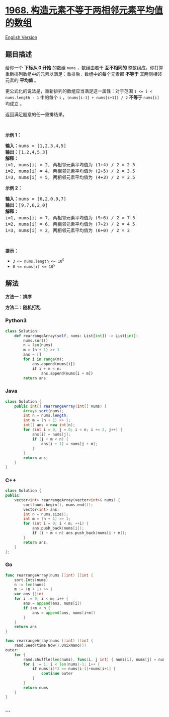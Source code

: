 # [1968. 构造元素不等于两相邻元素平均值的数组](https://leetcode.cn/problems/array-with-elements-not-equal-to-average-of-neighbors)

[English Version](/solution/1900-1999/1968.Array%20With%20Elements%20Not%20Equal%20to%20Average%20of%20Neighbors/README_EN.md)

## 题目描述

<!-- 这里写题目描述 -->

<p>给你一个 <strong>下标从 0 开始</strong> 的数组 <code>nums</code> ，数组由若干 <strong>互不相同的</strong> 整数组成。你打算重新排列数组中的元素以满足：重排后，数组中的每个元素都 <strong>不等于</strong> 其两侧相邻元素的 <strong>平均值</strong> 。</p>

<p>更公式化的说法是，重新排列的数组应当满足这一属性：对于范围&nbsp;<code>1 &lt;= i &lt; nums.length - 1</code> 中的每个 <code>i</code> ，<code>(nums[i-1] + nums[i+1]) / 2</code> <strong>不等于</strong> <code>nums[i]</code> 均成立 。</p>

<p>返回满足题意的任一重排结果。</p>

<p>&nbsp;</p>

<p><strong>示例 1：</strong></p>

<pre><strong>输入：</strong>nums = [1,2,3,4,5]
<strong>输出：</strong>[1,2,4,5,3]
<strong>解释：</strong>
i=1, nums[i] = 2, 两相邻元素平均值为 (1+4) / 2 = 2.5
i=2, nums[i] = 4, 两相邻元素平均值为 (2+5) / 2 = 3.5
i=3, nums[i] = 5, 两相邻元素平均值为 (4+3) / 2 = 3.5
</pre>

<p><strong>示例 2：</strong></p>

<pre><strong>输入：</strong>nums = [6,2,0,9,7]
<strong>输出：</strong>[9,7,6,2,0]
<strong>解释：</strong>
i=1, nums[i] = 7, 两相邻元素平均值为 (9+6) / 2 = 7.5
i=2, nums[i] = 6, 两相邻元素平均值为 (7+2) / 2 = 4.5
i=3, nums[i] = 2, 两相邻元素平均值为 (6+0) / 2 = 3
</pre>

<p>&nbsp;</p>

<p><strong>提示：</strong></p>

<ul>
	<li><code>3 &lt;= nums.length &lt;= 10<sup>5</sup></code></li>
	<li><code>0 &lt;= nums[i] &lt;= 10<sup>5</sup></code></li>
</ul>

## 解法

<!-- 这里可写通用的实现逻辑 -->

**方法一：排序**

**方法二：随机打乱**

<!-- tabs:start -->

### **Python3**

<!-- 这里可写当前语言的特殊实现逻辑 -->

```python
class Solution:
    def rearrangeArray(self, nums: List[int]) -> List[int]:
        nums.sort()
        n = len(nums)
        m = (n + 1) >> 1
        ans = []
        for i in range(m):
            ans.append(nums[i])
            if i + m < n:
                ans.append(nums[i + m])
        return ans
```

### **Java**

<!-- 这里可写当前语言的特殊实现逻辑 -->

```java
class Solution {
    public int[] rearrangeArray(int[] nums) {
        Arrays.sort(nums);
        int n = nums.length;
        int m = (n + 1) >> 1;
        int[] ans = new int[n];
        for (int i = 0, j = 0; i < n; i += 2, j++) {
            ans[i] = nums[j];
            if (j + m < n) {
                ans[i + 1] = nums[j + m];
            }
        }
        return ans;
    }
}
```

### **C++**

```cpp
class Solution {
public:
    vector<int> rearrangeArray(vector<int>& nums) {
        sort(nums.begin(), nums.end());
        vector<int> ans;
        int n = nums.size();
        int m = (n + 1) >> 1;
        for (int i = 0; i < m; ++i) {
            ans.push_back(nums[i]);
            if (i + m < n) ans.push_back(nums[i + m]);
        }
        return ans;
    }
};
```

### **Go**

```go
func rearrangeArray(nums []int) []int {
	sort.Ints(nums)
	n := len(nums)
	m := (n + 1) >> 1
	var ans []int
	for i := 0; i < m; i++ {
		ans = append(ans, nums[i])
		if i+m < n {
			ans = append(ans, nums[i+m])
		}
	}
	return ans
}
```

```go
func rearrangeArray(nums []int) []int {
	rand.Seed(time.Now().UnixNano())
outer:
	for {
		rand.Shuffle(len(nums), func(i, j int) { nums[i], nums[j] = nums[j], nums[i] })
		for i := 1; i < len(nums)-1; i++ {
			if nums[i]*2 == nums[i-1]+nums[i+1] {
				continue outer
			}
		}
		return nums
	}
}
```

### **...**

```

```

<!-- tabs:end -->
